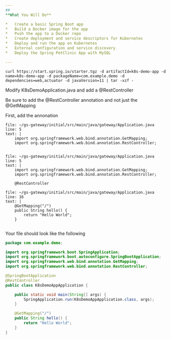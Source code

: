 ```yaml
---
## 
**What You Will Do**

*   Create a basic Spring Boot app
*   Build a Docker image for the app
*   Push the app to a Docker repo
*   Create deployment and service descriptors for Kubernetes
*   Deploy and run the app on Kubernetes
*   External configuration and service discovery
*   Deploy the Spring PetClinic App with MySQL

---
```



```execute-1
curl https://start.spring.io/starter.tgz -d artifactId=k8s-demo-app -d name=k8s-demo-app -d packageName=com.example.demo -d dependencies=web,actuator -d javaVersion=11 | tar -xzf -
```



Modify K8sDemoApplication.java and add a @RestController

Be sure to add the @RestController annotation and not just the @GetMapping


First, add the annonation
```editor:insert-lines-before-line
file: ~/gs-gateway/initial/src/main/java/gateway/Application.java
line: 5
text: |
    import org.springframework.web.bind.annotation.GetMapping;
    import org.springframework.web.bind.annotation.RestController;


```

```editor:insert-lines-before-line
file: ~/gs-gateway/initial/src/main/java/gateway/Application.java
line: 5
text: |
    import org.springframework.web.bind.annotation.GetMapping;
    import org.springframework.web.bind.annotation.RestController;

    @RestController

```

```editor:insert-lines-before-line
file: ~/gs-gateway/initial/src/main/java/gateway/Application.java
line: 16
text: |
    @GetMapping("/")
	public String hello() {
		return "Hello World";
	}
    
```



Your file should look like the following 
```java
package com.example.demo;

import org.springframework.boot.SpringApplication;
import org.springframework.boot.autoconfigure.SpringBootApplication;
import org.springframework.web.bind.annotation.GetMapping;
import org.springframework.web.bind.annotation.RestController;

@SpringBootApplication
@RestController
public class K8sDemoAppApplication {

	public static void main(String[] args) {
		SpringApplication.run(K8sDemoAppApplication.class, args);
	}

	@GetMapping("/")
	public String hello() {
		return "Hello World";
	}
}
```